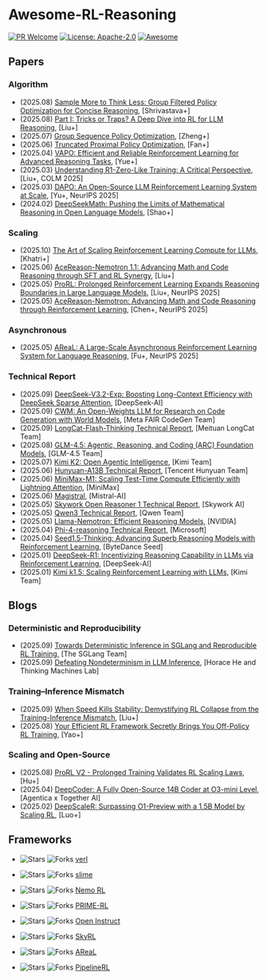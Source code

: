 # Awesome-RL-Reasoning

[![PR Welcome](https://img.shields.io/badge/PRs-welcome-brightgreen)](https://github.com/bruno686/Awesome-RL-based-LLM-Reasoning/pulls)
[![License: Apache-2.0](https://img.shields.io/badge/License-Apache%202.0-blue.svg)](LICENSE)
[![Awesome](https://awesome.re/badge.svg)](https://awesome.re)

## Papers

### Algorithm

- (2025.08) [Sample More to Think Less: Group Filtered Policy Optimization for Concise Reasoning](https://arxiv.org/abs/2508.09726), [Shrivastava+]
- (2025.08) [Part I: Tricks or Traps? A Deep Dive into RL for LLM Reasoning](https://arxiv.org/abs/2508.08221), [Liu+]
- (2025.07) [Group Sequence Policy Optimization](https://arxiv.org/abs/2507.18071), [Zheng+]
- (2025.06) [Truncated Proximal Policy Optimization](https://arxiv.org/abs/2506.15050), [Fan+]
- (2025.04) [VAPO: Efficient and Reliable Reinforcement Learning for Advanced Reasoning Tasks](https://arxiv.org/abs/2504.05118), [Yue+]
- (2025.03) [Understanding R1-Zero-Like Training: A Critical Perspective](https://arxiv.org/abs/2503.20783), [Liu+, COLM 2025]
- (2025.03) [DAPO: An Open-Source LLM Reinforcement Learning System at Scale](https://arxiv.org/abs/2503.14476), [Yu+, NeurIPS 2025]
- (2024.02) [DeepSeekMath: Pushing the Limits of Mathematical Reasoning in Open Language Models](https://arxiv.org/abs/2402.03300), [Shao+]

### Scaling

- (2025.10) [The Art of Scaling Reinforcement Learning Compute for LLMs](https://arxiv.org/abs/2510.13786), [Khatri+]
- (2025.06) [AceReason-Nemotron 1.1: Advancing Math and Code Reasoning through SFT and RL Synergy](https://arxiv.org/abs/2506.13284), [Liu+]
- (2025.05) [ProRL: Prolonged Reinforcement Learning Expands Reasoning Boundaries in Large Language Models](https://arxiv.org/abs/2505.24864), [Liu+, NeurIPS 2025]
- (2025.05) [AceReason-Nemotron: Advancing Math and Code Reasoning through Reinforcement Learning](https://arxiv.org/abs/2505.16400), [Chen+, NeurIPS 2025]

### Asynchronous

- (2025.05) [AReaL: A Large-Scale Asynchronous Reinforcement Learning System for Language Reasoning](https://arxiv.org/abs/2505.24298), [Fu+, NeurIPS 2025]

### Technical Report

- (2025.09) [DeepSeek-V3.2-Exp: Boosting Long-Context Efficiency with DeepSeek Sparse Attention](https://github.com/deepseek-ai/DeepSeek-V3.2-Exp/blob/2305c7ec3bf4b357dc0aee8dd97e0a1cbc0ea0e1/DeepSeek_V3_2.pdf), [DeepSeek-AI]
- (2025.09) [CWM: An Open-Weights LLM for Research on Code Generation with World Models](https://ai.meta.com/research/publications/cwm-an-open-weights-llm-for-research-on-code-generation-with-world-models), [Meta FAIR CodeGen Team]
- (2025.09) [LongCat-Flash-Thinking Technical Report](https://arxiv.org/abs/2509.18883), [Meituan LongCat Team]
- (2025.08) [GLM-4.5: Agentic, Reasoning, and Coding (ARC) Foundation Models](https://arxiv.org/abs/2508.06471), [GLM-4.5 Team]
- (2025.07) [Kimi K2: Open Agentic Intelligence](https://arxiv.org/abs/2507.20534), [Kimi Team]
- (2025.06) [Hunyuan-A13B Technical Report](https://github.com/Tencent-Hunyuan/Hunyuan-A13B/blob/2798f3c8b6a69e0ce93950b0d2417203cf950fa0/report/Hunyuan_A13B_Technical_Report.pdf), [Tencent Hunyuan Team]
- (2025.06) [MiniMax-M1: Scaling Test-Time Compute Efficiently with Lightning Attention](https://arxiv.org/abs/2506.13585), [MiniMax]
- (2025.06) [Magistral](https://arxiv.org/abs/2506.10910), [Mistral-AI]
- (2025.05) [Skywork Open Reasoner 1 Technical Report](https://arxiv.org/abs/2505.22312), [Skywork AI]
- (2025.05) [Qwen3 Technical Report](https://arxiv.org/abs/2505.09388), [Qwen Team]
- (2025.05) [Llama-Nemotron: Efficient Reasoning Models](https://arxiv.org/abs/2505.00949), [NVIDIA]
- (2025.04) [Phi-4-reasoning Technical Report](https://arxiv.org/abs/2504.21318), [Microsoft]
- (2025.04) [Seed1.5-Thinking: Advancing Superb Reasoning Models with Reinforcement Learning](https://arxiv.org/abs/2504.13914), [ByteDance Seed]
- (2025.01) [DeepSeek-R1: Incentivizing Reasoning Capability in LLMs via Reinforcement Learning](https://arxiv.org/abs/2501.12948), [DeepSeek-AI]
- (2025.01) [Kimi k1.5: Scaling Reinforcement Learning with LLMs](https://arxiv.org/abs/2501.12599), [Kimi Team]

## Blogs

### Deterministic and Reproducibility

- (2025.09) [Towards Deterministic Inference in SGLang and Reproducible RL Training](https://lmsys.org/blog/2025-09-22-sglang-deterministic), [The SGLang Team]
- (2025.09) [Defeating Nondeterminism in LLM Inference](https://thinkingmachines.ai/blog/defeating-nondeterminism-in-llm-inference), [Horace He and Thinking Machines Lab]

### Training–Inference Mismatch

- (2025.09) [When Speed Kills Stability: Demystifying RL Collapse from the Training-Inference Mismatch](https://yingru.notion.site/When-Speed-Kills-Stability-Demystifying-RL-Collapse-from-the-Training-Inference-Mismatch-271211a558b7808d8b12d403fd15edda), [Liu+]
- (2025.08) [Your Efficient RL Framework Secretly Brings You Off-Policy RL Training](https://fengyao.notion.site/off-policy-rl#279721e3f6c48092bbe2fcfe0e9c6b33), [Yao+]

### Scaling and Open-Source

- (2025.08) [ProRL V2 - Prolonged Training Validates RL Scaling Laws](https://hijkzzz.notion.site/prorl-v2), [Hu+]
- (2025.04) [DeepCoder: A Fully Open-Source 14B Coder at O3-mini Level](https://pretty-radio-b75.notion.site/DeepCoder-A-Fully-Open-Source-14B-Coder-at-O3-mini-Level-1cf81902c14680b3bee5eb349a512a51), [Agentica x Together AI]
- (2025.02) [DeepScaleR: Surpassing O1-Preview with a 1.5B Model by Scaling RL](https://pretty-radio-b75.notion.site/DeepScaleR-Surpassing-O1-Preview-with-a-1-5B-Model-by-Scaling-RL-19681902c1468005bed8ca303013a4e2), [Luo+]

## Frameworks

- ![Stars](https://img.shields.io/github/stars/volcengine/verl?style=social)
  ![Forks](https://img.shields.io/github/forks/volcengine/verl?style=social)
  [verl](https://github.com/volcengine/verl)

- ![Stars](https://img.shields.io/github/stars/THUDM/slime?style=social)
  ![Forks](https://img.shields.io/github/forks/THUDM/slime?style=social)
  [slime](https://github.com/THUDM/slime)

- ![Stars](https://img.shields.io/github/stars/NVIDIA-NeMo/RL?style=social)
  ![Forks](https://img.shields.io/github/forks/NVIDIA-NeMo/RL?style=social)
  [Nemo RL](https://github.com/NVIDIA-NeMo/RL)

- ![Stars](https://img.shields.io/github/stars/PrimeIntellect-ai/prime-rl?style=social)
  ![Forks](https://img.shields.io/github/forks/PrimeIntellect-ai/prime-rl?style=social)
  [PRIME-RL](https://github.com/PrimeIntellect-ai/prime-rl)

- ![Stars](https://img.shields.io/github/stars/allenai/open-instruct?style=social)
  ![Forks](https://img.shields.io/github/forks/allenai/open-instruct?style=social)
  [Open Instruct](https://github.com/allenai/open-instruct)

- ![Stars](https://img.shields.io/github/stars/NovaSky-AI/SkyRL?style=social)
  ![Forks](https://img.shields.io/github/forks/NovaSky-AI/SkyRL?style=social)
  [SkyRL](https://github.com/NovaSky-AI/SkyRL)

- ![Stars](https://img.shields.io/github/stars/inclusionAI/AReaL?style=social)
  ![Forks](https://img.shields.io/github/forks/inclusionAI/AReaL?style=social)
  [AReaL](https://github.com/inclusionAI/AReaL)

- ![Stars](https://img.shields.io/github/stars/ServiceNow/PipelineRL?style=social)
  ![Forks](https://img.shields.io/github/forks/ServiceNow/PipelineRL?style=social)
  [PipelineRL](https://github.com/ServiceNow/PipelineRL)
